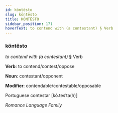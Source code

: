 ```yaml
---
id: köntësto
slug: köntësto
title: KÖNTËSTO
sidebar_position: 171
hoverText: to contend with (a contestant) § Verb
---
```


### köntësto

*to contend with (a contestant)* **§** Verb

**Verb**: to contend/contest/oppose

**Noun**: contestant/opponent

**Modifier**: contendable/contestable/opposable

Portuguese contestar [kõ.tesˈta(h)]

*Romance Language Family*